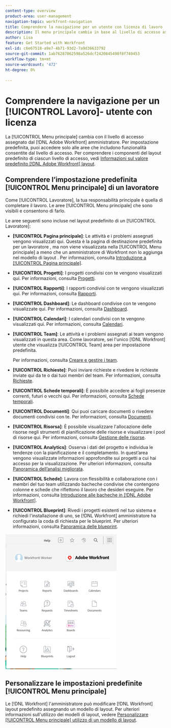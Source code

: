 ```yaml
---
content-type: overview
product-area: user-management
navigation-topic: workfront-navigation
title: Comprendere la navigazione per un utente con licenza di lavoro
description: Il menu principale cambia in base al livello di accesso assegnato dal [!DNL Adobe Workfront] amministratore. Per impostazione predefinita, puoi accedere solo alle aree che includono funzionalità consentite dal livello di accesso.
author: Lisa
feature: Get Started with Workfront
exl-id: c6e67518-a9e7-4b71-93d2-7a9d36633792
source-git-commit: 1ab76287062598a526dcf2420845498f8f749453
workflow-type: tm+mt
source-wordcount: '472'
ht-degree: 0%

---
```


# Comprendere la navigazione per un [!UICONTROL Lavoro]- utente con licenza

La [!UICONTROL Menu principale] cambia con il livello di accesso assegnato dal [!DNL Adobe Workfront] amministratore. Per impostazione predefinita, puoi accedere solo alle aree che includono funzionalità consentite dal livello di accesso. Per comprendere i componenti del layout predefinito di ciascun livello di accesso, vedi [Informazioni sul valore predefinito [!DNL Adobe Workfront] layout](../../../administration-and-setup/customize-workfront/use-layout-templates/about-the-default-wf-layout.md).

## Comprendere l’impostazione predefinita [!UICONTROL Menu principale] di un lavoratore

Come [!UICONTROL Lavoratore], la tua responsabilità principale è quella di completare il lavoro. Le aree [!UICONTROL Menu principale] che sono visibili e consentono di farlo.

Le aree seguenti sono incluse nel layout predefinito di un [!UICONTROL Lavoratore]:

* **[!UICONTROL Pagina principale]**: Le attività e i problemi assegnati vengono visualizzati qui. Questa è la pagina di destinazione predefinita per un lavoratore , ma non viene visualizzata nella [!UICONTROL Menu principale] a meno che un amministratore di Workfront non lo aggiunga nel modello di layout .  Per informazioni, consulta [Introduzione a [!UICONTROL Pagina principale]](../../../workfront-basics/using-home/using-the-home-area/get-started-with-home.md).

* **[!UICONTROL Progetti]**: I progetti condivisi con te vengono visualizzati qui. Per informazioni, consulta [Progetti](../../../manage-work/projects/projects-overview.md).

* **[!UICONTROL Rapporti]**: I rapporti condivisi con te vengono visualizzati qui. Per informazioni, consulta [Rapporti](../../../reports-and-dashboards/reports/reports-overview.md).

* **[!UICONTROL Dashboard]**: Le dashboard condivise con te vengono visualizzate qui. Per informazioni, consulta [Dashboard](../../../reports-and-dashboards/dashboards/dashboards-overview.md).

* **[!UICONTROL Calendari]**: I calendari condivisi con te vengono visualizzati qui. Per informazioni, consulta [Calendari](../../../reports-and-dashboards/reports/calendars/calendars.md).

* **[!UICONTROL Team]**: Le attività e i problemi assegnati ai team vengono visualizzati in questa area. Come lavoratore, sei l&#39;unico [!DNL Workfront] utente che visualizza [!UICONTROL Team] area per impostazione predefinita.

   Per informazioni, consulta [Creare e gestire i team](../../../people-teams-and-groups/create-and-manage-teams/create-and-mange-teams.md).

* **[!UICONTROL Richieste]**: Puoi inviare richieste e rivedere le richieste inviate qui da te o dai tuoi membri del team. Per informazioni, consulta [Richieste](../../../manage-work/requests/requests-overview.md).

* **[!UICONTROL Schede temporali]**: È possibile accedere ai fogli presenze correnti, futuri o vecchi qui. Per informazioni, consulta [Schede temporali](../../../timesheets/timesheets-all.md).

* **[!UICONTROL Documenti]**: Qui puoi caricare documenti o rivedere documenti condivisi con te. Per informazioni, consulta [Documenti](../../../documents/documents-overview.md).

* **[!UICONTROL Risorsa]**: È possibile visualizzare l&#39;allocazione delle risorse negli strumenti di pianificazione delle risorse e visualizzare i pool di risorse qui. Per informazioni, consulta [Gestione delle risorse](../../../resource-mgmt/manage-resources.md).

* **[!UICONTROL Analytics]**: Osserva i dati del progetto e individua le tendenze con la pianificazione e il completamento. In quest’area vengono visualizzate informazioni approfondite sui progetti a cui hai accesso per la visualizzazione. Per ulteriori informazioni, consulta [Panoramica dell’analisi migliorata](../../../enhanced-analytics/enhanced-analytics-overview.md).

* **[!UICONTROL Schede]**: Lavora con flessibilità e collaborazione con i membri del tuo team utilizzando bacheche condivise che contengono colonne e schede che riflettono il lavoro che desideri eseguire. Per informazioni, consulta [Introduzione alle bacheche in [!DNL Adobe Workfront]](../../../agile/get-started-with-boards/get-started-with-boards.md).

* **[!UICONTROL Blueprint]**: Rivedi i progetti esistenti nel tuo sistema e richiedi l&#39;installazione di uno, se [!DNL Workfront] amministratore ha configurato la coda di richiesta per le blueprint. Per ulteriori informazioni, consulta [Panoramica delle blueprint](../../../administration-and-setup/blueprints/blueprints-overview.md).

![](assets/worker-main-menu-350x426.png)

## Personalizzare le impostazioni predefinite [!UICONTROL Menu principale]

Le [!DNL Workfront] l&#39;amministratore può modificare [!DNL Workfront] layout predefinito assegnando un modello di layout. Per ulteriori informazioni sull&#39;utilizzo dei modelli di layout, vedere  [Personalizzare [!UICONTROL Menu principale] utilizzo di un modello di layout](../../../administration-and-setup/customize-workfront/use-layout-templates/customize-main-menu.md).
